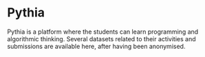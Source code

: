 # Pythia

Pythia is a platform where the students can learn programming and algorithmic
thinking. Several datasets related to their activities and submissions are
available here, after having been anonymised.
